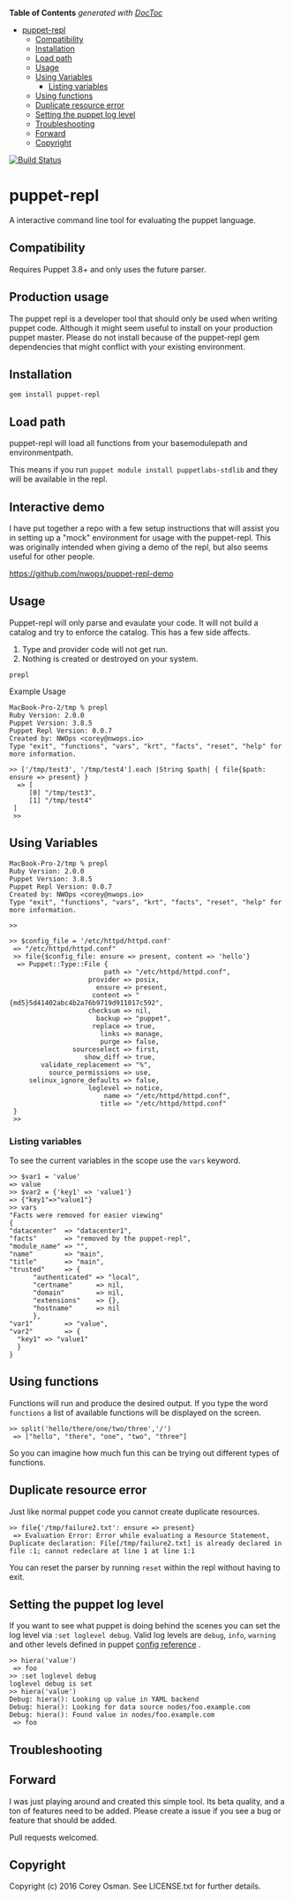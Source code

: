 <!-- START doctoc generated TOC please keep comment here to allow auto update -->
<!-- DON'T EDIT THIS SECTION, INSTEAD RE-RUN doctoc TO UPDATE -->
**Table of Contents**  *generated with [DocToc](https://github.com/thlorenz/doctoc)*

- [puppet-repl](#puppet-repl)
  - [Compatibility](#compatibility)
  - [Installation](#installation)
  - [Load path](#load-path)
  - [Usage](#usage)
  - [Using Variables](#using-variables)
    - [Listing variables](#listing-variables)
  - [Using functions](#using-functions)
  - [Duplicate resource error](#duplicate-resource-error)
  - [Setting the puppet log level](#setting-the-puppet-log-level)
  - [Troubleshooting](#troubleshooting)
  - [Forward](#forward)
  - [Copyright](#copyright)

<!-- END doctoc generated TOC please keep comment here to allow auto update -->

[![Build Status](https://travis-ci.org/nwops/puppet-repl.png)](https://travis-ci.org/nwops/puppet-repl)
# puppet-repl

A interactive command line tool for evaluating the puppet language.

## Compatibility
Requires Puppet 3.8+ and only uses the future parser.

## Production usage
The puppet repl is a developer tool that should only be used when writing puppet code.  Although it might seem useful
to install on your production puppet master. Please do not install because of the puppet-repl gem dependencies that might conflict with your existing environment.

## Installation
`gem install puppet-repl`

## Load path
puppet-repl will load all functions from your basemodulepath and environmentpath.

This means if you run `puppet module install puppetlabs-stdlib` and they will be available
in the repl.  

## Interactive demo
I have put together a repo with a few setup instructions that will assist you in setting up a "mock" environment
for usage with the puppet-repl.  This was originally intended when giving a demo of the repl, but also seems
useful for other people. 

https://github.com/nwops/puppet-repl-demo

## Usage
Puppet-repl will only parse and evaulate your code.  It will not build a catalog
and try to enforce the catalog. This has a few side affects.

1. Type and provider code will not get run.
2. Nothing is created or destroyed on your system.

`prepl`

Example Usage
```
MacBook-Pro-2/tmp % prepl
Ruby Version: 2.0.0
Puppet Version: 3.8.5
Puppet Repl Version: 0.0.7
Created by: NWOps <corey@nwops.io>
Type "exit", "functions", "vars", "krt", "facts", "reset", "help" for more information.

>> ['/tmp/test3', '/tmp/test4'].each |String $path| { file{$path: ensure => present} }
  => [
     [0] "/tmp/test3",
     [1] "/tmp/test4"
 ]
 >>

```

## Using Variables

```
MacBook-Pro-2/tmp % prepl
Ruby Version: 2.0.0
Puppet Version: 3.8.5
Puppet Repl Version: 0.0.7
Created by: NWOps <corey@nwops.io>
Type "exit", "functions", "vars", "krt", "facts", "reset", "help" for more information.

>>

>> $config_file = '/etc/httpd/httpd.conf'
 => "/etc/httpd/httpd.conf"
 >> file{$config_file: ensure => present, content => 'hello'}
  => Puppet::Type::File {
                        path => "/etc/httpd/httpd.conf",
                    provider => posix,
                      ensure => present,
                     content => "{md5}5d41402abc4b2a76b9719d911017c592",
                    checksum => nil,
                      backup => "puppet",
                     replace => true,
                       links => manage,
                       purge => false,
                sourceselect => first,
                   show_diff => true,
        validate_replacement => "%",
          source_permissions => use,
     selinux_ignore_defaults => false,
                    loglevel => notice,
                        name => "/etc/httpd/httpd.conf",
                       title => "/etc/httpd/httpd.conf"
 }
 >>
```
### Listing variables
To see the current variables in the scope use the  `vars` keyword.

```
>> $var1 = 'value'
=> value
>> $var2 = {'key1' => 'value1'}
=> {"key1"=>"value1"}
>> vars
"Facts were removed for easier viewing"
{
"datacenter"  => "datacenter1",
"facts"       => "removed by the puppet-repl",
"module_name" => "",
"name"        => "main",
"title"       => "main",
"trusted"     => {
      "authenticated" => "local",
      "certname"      => nil,
      "domain"        => nil,
      "extensions"    => {},
      "hostname"      => nil
      },
"var1"        => "value",
"var2"        => {
  "key1" => "value1"
  }
}

```
## Using functions
Functions will run and produce the desired output.  If you type the word `functions`
a list of available functions will be displayed on the screen.

```
>> split('hello/there/one/two/three','/')
 => ["hello", "there", "one", "two", "three"]

```

So you can imagine how much fun this can be trying out different types of functions.

## Duplicate resource error
Just like normal puppet code you cannot create duplicate resources.

```
>> file{'/tmp/failure2.txt': ensure => present}
 => Evaluation Error: Error while evaluating a Resource Statement, Duplicate declaration: File[/tmp/failure2.txt] is already declared in file :1; cannot redeclare at line 1 at line 1:1

```
You can reset the parser by running `reset` within the repl without having to exit.

## Setting the puppet log level
If you want to see what puppet is doing behind the scenes you can set the log level
via `:set loglevel debug`.  Valid log levels are `debug`, `info`, `warning` and other
levels defined in puppet [config reference](https://docs.puppetlabs.com/puppet/4.4/reference/configuration.html#loglevel) .

```
>> hiera('value')
 => foo
>> :set loglevel debug
loglevel debug is set
>> hiera('value')
Debug: hiera(): Looking up value in YAML backend
Debug: hiera(): Looking for data source nodes/foo.example.com
Debug: hiera(): Found value in nodes/foo.example.com
 => foo
```
## Troubleshooting

## Forward
I was just playing around and created this simple tool.  Its beta quality,
and a ton of features need to be added. Please create a issue if you see a bug or feature that should be added.

Pull requests welcomed.

## Copyright

Copyright (c) 2016 Corey Osman. See LICENSE.txt for
further details.
